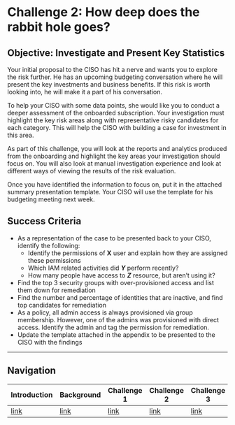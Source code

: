 # Challenge 2: How deep does the rabbit hole goes?

## Objective: Investigate and Present Key Statistics

Your initial proposal to the CISO has hit a nerve and wants you to explore the risk further. He has an upcoming budgeting conversation where he will present the key investments and business benefits. If this risk is worth looking into, he will make it a part of his conversation. 

To help your CISO with some data points, she would like you to conduct a deeper assessment of the onboarded subscription. Your investigation must highlight the key risk areas along with representative risky candidates for each category. This will help the CISO with building a case for investment in this area.

As part of this challenge, you will look at the reports and analytics produced from the onboarding and highlight the key areas your investigation should focus on. You will also look at manual investigation experience and look at different ways of viewing the results of the risk evaluation.

Once you have identified the information to focus on, put it in the attached summary presentation template. Your CISO will use the template for his budgeting meeting next week.

## Success Criteria
* As a representation of the case to be presented back to your CISO, identify the following:
  *	Identify the permissions of ____X____ user and explain how they are assigned these permissions
  *	Which IAM related activities did ___Y___ perform recently?
  *	How many people have access to ___Z___ resource, but aren’t using it?
*	Find the top 3 security groups with over-provisioned access and list them down for remediation
*	Find the number and percentage of identities that are inactive, and find top candidates for remediation
*	As a policy, all admin access is always provisioned via group membership. However, one of the admins was provisioned with direct access. Identify the admin and tag the permission for remediation.
*	Update the template attached in the appendix to be presented to the CISO with the findings

<!-- Common Footer -->

___

## Navigation
  
Introduction | Background | Challenge 1 | Challenge 2 | Challenge 3 | Challenge 4 | Challenge 5 | Summmary
------------ | ---------- | ----------- | ----------- | ----------- | ----------- | ----------- | ---------- 
[link](Intro.html) | [link](Background.html) |  [link](Challenge1.html) | [link](Challenge2.html) | [link](Challenge3.html) | [link](Challenge4.html) | [link](Challenge5.html) | [link](Summary.html)
  
